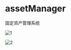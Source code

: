 # assetManager
固定资产管理系统

![1](E:\Javapjs\assetManager\assetManager\1.png)

![2](E:\Javapjs\assetManager\assetManager\2.png)